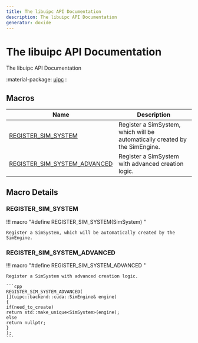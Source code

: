 ```yaml
---
title: The libuipc API Documentation
description: The libuipc API Documentation
generator: doxide
---
```



# The libuipc API Documentation

The libuipc API Documentation

:material-package: [uipc](uipc/index.md)
:   

## Macros

| Name | Description |
| ---- | ----------- |
| [REGISTER_SIM_SYSTEM](#REGISTER_SIM_SYSTEM) | Register a SimSystem, which will be automatically created by the SimEngine.  |
| [REGISTER_SIM_SYSTEM_ADVANCED](#REGISTER_SIM_SYSTEM_ADVANCED) | Register a SimSystem with advanced creation logic. |

## Macro Details

### REGISTER_SIM_SYSTEM<a name="REGISTER_SIM_SYSTEM"></a>

!!! macro "#define REGISTER_SIM_SYSTEM(SimSystem)                                             \"

    
    
    Register a SimSystem, which will be automatically created by the SimEngine.
     
    
    
    

### REGISTER_SIM_SYSTEM_ADVANCED<a name="REGISTER_SIM_SYSTEM_ADVANCED"></a>

!!! macro "#define REGISTER_SIM_SYSTEM_ADVANCED                                           \"

    
    
    Register a SimSystem with advanced creation logic.
    
    ```cpp
    REGISTER_SIM_SYSTEM_ADVANCED(
    [](uipc::backend::cuda::SimEngine& engine)
    {
    if(need_to_create)
    return std::make_unique<SimSystem>(engine);
    else
    return nullptr;
    }
    );
    ```
    
    

